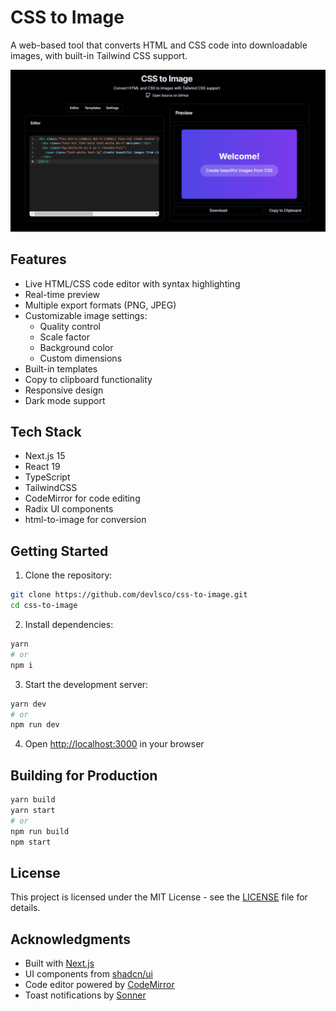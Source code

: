 # CSS to Image

A web-based tool that converts HTML and CSS code into downloadable images, with built-in Tailwind CSS support.

![CSS to Image Preview](public/images/preview.png)

## Features

- Live HTML/CSS code editor with syntax highlighting
- Real-time preview
- Multiple export formats (PNG, JPEG)
- Customizable image settings:
  - Quality control
  - Scale factor
  - Background color
  - Custom dimensions
- Built-in templates
- Copy to clipboard functionality
- Responsive design
- Dark mode support

## Tech Stack

- Next.js 15
- React 19
- TypeScript
- TailwindCSS
- CodeMirror for code editing
- Radix UI components
- html-to-image for conversion

## Getting Started

1. Clone the repository:
```bash
git clone https://github.com/devlsco/css-to-image.git
cd css-to-image
```

2. Install dependencies:
```bash
yarn
# or
npm i
```

3. Start the development server:
```bash
yarn dev
# or
npm run dev
```

4. Open [http://localhost:3000](http://localhost:3000) in your browser

## Building for Production

```bash
yarn build
yarn start
# or
npm run build
npm start
```

## License

This project is licensed under the MIT License - see the [LICENSE](LICENSE) file for details.

## Acknowledgments

- Built with [Next.js](https://nextjs.org/)
- UI components from [shadcn/ui](https://ui.shadcn.com/)
- Code editor powered by [CodeMirror](https://codemirror.net/)
- Toast notifications by [Sonner](https://sonner.emilkowal.ski/)
